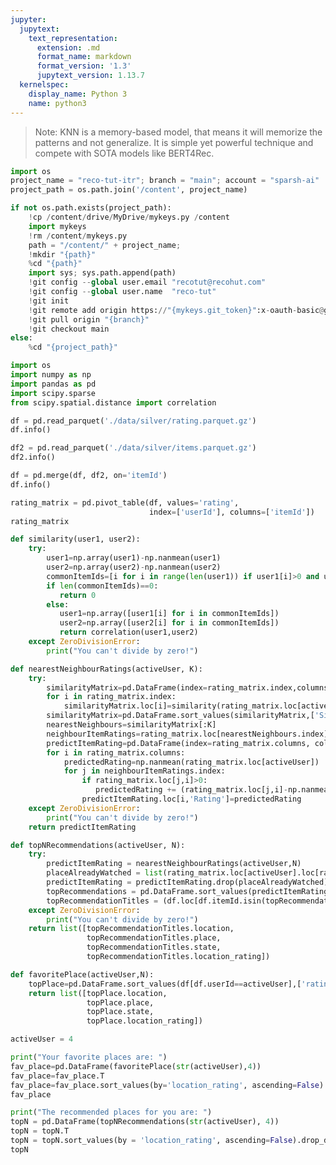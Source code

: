 ```yaml
---
jupyter:
  jupytext:
    text_representation:
      extension: .md
      format_name: markdown
      format_version: '1.3'
      jupytext_version: 1.13.7
  kernelspec:
    display_name: Python 3
    name: python3
---
```


<!-- #region id="1-TOAriPHRIu" -->
> Note: KNN is a memory-based model, that means it will memorize the patterns and not generalize. It is simple yet powerful technique and compete with SOTA models like BERT4Rec.
<!-- #endregion -->

```python id="xWTTsFsu3idp" colab={"base_uri": "https://localhost:8080/"} executionInfo={"status": "ok", "timestamp": 1628096233726, "user_tz": -330, "elapsed": 2459, "user": {"displayName": "Sparsh Agarwal", "photoUrl": "", "userId": "13037694610922482904"}} outputId="31f3b304-3368-405c-9aba-0a9309c20037"
import os
project_name = "reco-tut-itr"; branch = "main"; account = "sparsh-ai"
project_path = os.path.join('/content', project_name)

if not os.path.exists(project_path):
    !cp /content/drive/MyDrive/mykeys.py /content
    import mykeys
    !rm /content/mykeys.py
    path = "/content/" + project_name; 
    !mkdir "{path}"
    %cd "{path}"
    import sys; sys.path.append(path)
    !git config --global user.email "recotut@recohut.com"
    !git config --global user.name  "reco-tut"
    !git init
    !git remote add origin https://"{mykeys.git_token}":x-oauth-basic@github.com/"{account}"/"{project_name}".git
    !git pull origin "{branch}"
    !git checkout main
else:
    %cd "{project_path}"
```

```python id="fZtYfVlgGURe" executionInfo={"status": "ok", "timestamp": 1628096259909, "user_tz": -330, "elapsed": 397, "user": {"displayName": "Sparsh Agarwal", "photoUrl": "", "userId": "13037694610922482904"}}
import os
import numpy as np
import pandas as pd
import scipy.sparse
from scipy.spatial.distance import correlation
```

```python colab={"base_uri": "https://localhost:8080/"} id="f6uglOI8Gb-V" executionInfo={"status": "ok", "timestamp": 1628096800010, "user_tz": -330, "elapsed": 454, "user": {"displayName": "Sparsh Agarwal", "photoUrl": "", "userId": "13037694610922482904"}} outputId="7be89cd3-b007-4049-9c15-a2cd274059ea"
df = pd.read_parquet('./data/silver/rating.parquet.gz')
df.info()
```

```python colab={"base_uri": "https://localhost:8080/"} id="e0oKCHseIkHG" executionInfo={"status": "ok", "timestamp": 1628096861155, "user_tz": -330, "elapsed": 417, "user": {"displayName": "Sparsh Agarwal", "photoUrl": "", "userId": "13037694610922482904"}} outputId="b540c2af-c662-4729-b8c7-5209e400b042"
df2 = pd.read_parquet('./data/silver/items.parquet.gz')
df2.info()
```

```python colab={"base_uri": "https://localhost:8080/"} id="FBkKJvjPIp2q" executionInfo={"status": "ok", "timestamp": 1628096888907, "user_tz": -330, "elapsed": 444, "user": {"displayName": "Sparsh Agarwal", "photoUrl": "", "userId": "13037694610922482904"}} outputId="8a2c4297-707c-4ac0-e202-edf7a8e630fb"
df = pd.merge(df, df2, on='itemId')
df.info()
```

```python colab={"base_uri": "https://localhost:8080/", "height": 439} id="e4XoIzO8GWIE" executionInfo={"status": "ok", "timestamp": 1628096367203, "user_tz": -330, "elapsed": 675, "user": {"displayName": "Sparsh Agarwal", "photoUrl": "", "userId": "13037694610922482904"}} outputId="90ade036-d416-4ba9-d6c9-1ab3dbfb7777"
rating_matrix = pd.pivot_table(df, values='rating',
                               index=['userId'], columns=['itemId'])
rating_matrix
```

```python id="QWfR5ZHwGwVI" executionInfo={"status": "ok", "timestamp": 1628096380422, "user_tz": -330, "elapsed": 396, "user": {"displayName": "Sparsh Agarwal", "photoUrl": "", "userId": "13037694610922482904"}}
def similarity(user1, user2):
    try:
        user1=np.array(user1)-np.nanmean(user1)
        user2=np.array(user2)-np.nanmean(user2)
        commonItemIds=[i for i in range(len(user1)) if user1[i]>0 and user2[i]>0]
        if len(commonItemIds)==0:
           return 0
        else:
           user1=np.array([user1[i] for i in commonItemIds])
           user2=np.array([user2[i] for i in commonItemIds])
           return correlation(user1,user2)
    except ZeroDivisionError:
        print("You can't divide by zero!")
```

```python id="24XPWqs7G0I_" executionInfo={"status": "ok", "timestamp": 1628097264660, "user_tz": -330, "elapsed": 470, "user": {"displayName": "Sparsh Agarwal", "photoUrl": "", "userId": "13037694610922482904"}}
def nearestNeighbourRatings(activeUser, K):
    try:
        similarityMatrix=pd.DataFrame(index=rating_matrix.index,columns=['Similarity'])
        for i in rating_matrix.index:
            similarityMatrix.loc[i]=similarity(rating_matrix.loc[activeUser],rating_matrix.loc[i])
        similarityMatrix=pd.DataFrame.sort_values(similarityMatrix,['Similarity'],ascending=[0])
        nearestNeighbours=similarityMatrix[:K]
        neighbourItemRatings=rating_matrix.loc[nearestNeighbours.index]
        predictItemRating=pd.DataFrame(index=rating_matrix.columns, columns=['Rating'])
        for i in rating_matrix.columns:
            predictedRating=np.nanmean(rating_matrix.loc[activeUser])
            for j in neighbourItemRatings.index:
                if rating_matrix.loc[j,i]>0:
                   predictedRating += (rating_matrix.loc[j,i]-np.nanmean(rating_matrix.loc[j]))*nearestNeighbours.loc[j,'Similarity']
                predictItemRating.loc[i,'Rating']=predictedRating
    except ZeroDivisionError:
        print("You can't divide by zero!")            
    return predictItemRating
```

```python id="HA09XRRfHOZ5" executionInfo={"status": "ok", "timestamp": 1628097419122, "user_tz": -330, "elapsed": 384, "user": {"displayName": "Sparsh Agarwal", "photoUrl": "", "userId": "13037694610922482904"}}
def topNRecommendations(activeUser, N):
    try:
        predictItemRating = nearestNeighbourRatings(activeUser,N)
        placeAlreadyWatched = list(rating_matrix.loc[activeUser].loc[rating_matrix.loc[activeUser]>0].index)
        predictItemRating = predictItemRating.drop(placeAlreadyWatched)
        topRecommendations = pd.DataFrame.sort_values(predictItemRating,['Rating'],ascending = [0])[:N]
        topRecommendationTitles = (df.loc[df.itemId.isin(topRecommendations.index)])
    except ZeroDivisionError:
        print("You can't divide by zero!")
    return list([topRecommendationTitles.location,
                 topRecommendationTitles.place,
                 topRecommendationTitles.state,
                 topRecommendationTitles.location_rating])
```

```python id="xp-VaE0pIHIl" executionInfo={"status": "ok", "timestamp": 1628097633307, "user_tz": -330, "elapsed": 1651, "user": {"displayName": "Sparsh Agarwal", "photoUrl": "", "userId": "13037694610922482904"}}
def favoritePlace(activeUser,N):
    topPlace=pd.DataFrame.sort_values(df[df.userId==activeUser],['rating'],ascending=[0])[:N]
    return list([topPlace.location,
                 topPlace.place,
                 topPlace.state,
                 topPlace.location_rating])
```

```python id="w_klxgDlH7o4" executionInfo={"status": "ok", "timestamp": 1628097422831, "user_tz": -330, "elapsed": 4, "user": {"displayName": "Sparsh Agarwal", "photoUrl": "", "userId": "13037694610922482904"}}
activeUser = 4
```

```python colab={"base_uri": "https://localhost:8080/", "height": 190} id="KMj2yGvtLk7n" executionInfo={"status": "ok", "timestamp": 1628097662575, "user_tz": -330, "elapsed": 458, "user": {"displayName": "Sparsh Agarwal", "photoUrl": "", "userId": "13037694610922482904"}} outputId="5195a7f3-4b8d-4fd0-e59a-b48a788dd649"
print("Your favorite places are: ")
fav_place=pd.DataFrame(favoritePlace(str(activeUser),4))
fav_place=fav_place.T
fav_place=fav_place.sort_values(by='location_rating', ascending=False)
fav_place
```

```python colab={"base_uri": "https://localhost:8080/", "height": 190} id="ZyMlJdYIH9dB" executionInfo={"status": "ok", "timestamp": 1628097678985, "user_tz": -330, "elapsed": 488, "user": {"displayName": "Sparsh Agarwal", "photoUrl": "", "userId": "13037694610922482904"}} outputId="98c5b7ff-b122-4402-dc5f-3ca3c4ecd19d"
print("The recommended places for you are: ")
topN = pd.DataFrame(topNRecommendations(str(activeUser), 4))
topN = topN.T
topN = topN.sort_values(by = 'location_rating', ascending=False).drop_duplicates().reset_index(drop=True)
topN
```
